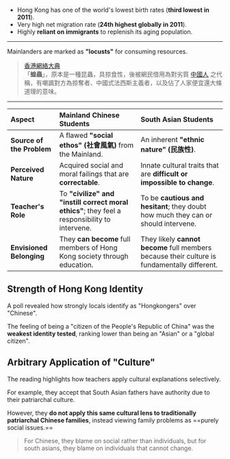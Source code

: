 - Hong Kong has one of the world's lowest birth rates (**third lowest in 2011**).
- Very high net migration rate (**24th highest globally in 2011**).
- Highly **reliant on immigrants** to replenish its aging population.

---

Mainlanders are marked as **"locusts"** for consuming resources.

> [香港網絡大典](https://evchk.fandom.com/zh)  
> 「**蝗蟲**」，原本是一種昆蟲，具掠食性，後被網民借用為對劣質 [中國人](https://evchk.fandom.com/zh/wiki/%E5%A4%A7%E9%99%B8%E4%BA%BA "大陸人") 之代稱，有嘲諷對方為掠奪者、中國式法西斯主義者，以及佔了人家便宜還大條道理的意味。

---

| Aspect                    | Mainland Chinese Students                                                                      | South Asian Students                                                                         |
|:------------------------ |:--------------------------------------------------------------------------------------------- |:------------------------------------------------------------------------------------------- |
| **Source of the Problem** | A flawed **"social ethos" (社會風氣)** from the Mainland.                                          | An inherent **"ethnic nature" (民族性)**.                                                       |
| **Perceived Nature**      | Acquired social and moral failings that are **correctable**.                                   | Innate cultural traits that are **difficult or impossible to change**.                       |
| **Teacher's Role**        | To **"civilize" and "instill correct moral ethics"**; they feel a responsibility to intervene. | To be **cautious and hesitant**; they doubt how much they can or should intervene.           |
| **Envisioned Belonging**  | They **can become** full members of Hong Kong society through education.                       | They likely **cannot become** full members because their culture is fundamentally different. |

## Strength of Hong Kong Identity

A poll revealed how strongly locals identify as "Hongkongers" over "Chinese".

The feeling of being a "citizen of the People's Republic of China" was the **weakest identity tested**, ranking lower than being an "Asian" or a "global citizen".

## Arbitrary Application of "Culture"

The reading highlights how teachers apply cultural explanations selectively.

For example, they accept that South Asian fathers have authority due to their patriarchal culture.

However, they **do not apply this same cultural lens to traditionally patriarchal Chinese families**, instead viewing family problems as ==purely social issues.==

> For Chinese, they blame on social rather than individuals, but for south asians, they blame on individuals that cannot change.
